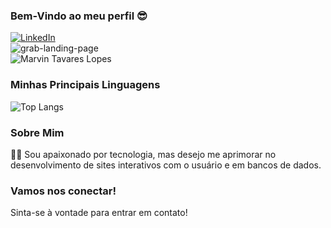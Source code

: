 ### Bem-Vindo ao meu perfil 😎

[![LinkedIn](https://img.shields.io/badge/LinkedIn-0077B5?style=for-the-badge&logo=linkedin&logoColor=white)](https://www.linkedin.com/in/marvin-tavares)
<br>
![grab-landing-page](https://github.com/MarvinTL-24/Perfil/blob/main/rebrnd-coding.gif)
<br>
![Marvin Tavares Lopes](https://github-readme-stats.vercel.app/api?username=MarvinTL-24&show_icons=true&theme=tokyonight)
<br>
### Minhas Principais Linguagens
![Top Langs](https://github-readme-stats.vercel.app/api/top-langs/?username=MarvinTL-24&layout=compact&theme=tokyonight)
<br>
### Sobre Mim
👨‍💻 Sou apaixonado por tecnologia, mas desejo me aprimorar no desenvolvimento de sites interativos com o usuário e em bancos de dados.
<br>
### Vamos nos conectar!
Sinta-se à vontade para entrar em contato!
